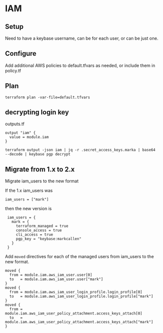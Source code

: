 # IAM

## Setup

Need to have a keybase username, can be for each user, or can be just one.

## Configure

Add additional AWS policies to default.tfvars as needed, or include them in policy.tf

## Plan

```
terraform plan -var-file=default.tfvars
```

## decrypting login key

outputs.tf
```
output "iam" {
  value = module.iam
}
```


```
terraform output -json iam | jq -r .secret_access_keys.marka | base64 --decode | keybase pgp decrypt

```

## Migrate from 1.x to 2.x

Migrate iam_users to the new format

If the 1.x iam_users was

```
iam_users = ["mark"]
```

then the new version is

```
 iam_users = {
   mark = {
     terraform_managed = true
     console_access = true
     cli_access = true
     pgp_key = "keybase:markcallen"
   }
 }
```

Add `moved` directives for each of the managed users from iam_users to the new format.

```
moved {
  from = module.iam.aws_iam_user.user[0]
  to   = module.iam.aws_iam_user.user["mark"]
}
moved {
  from = module.iam.aws_iam_user_login_profile.login_profile[0]
  to   = module.iam.aws_iam_user_login_profile.login_profile["mark"]
}
moved {
  from = module.iam.aws_iam_user_policy_attachment.access_keys_attach[0]
  to   = module.iam.aws_iam_user_policy_attachment.access_keys_attach["mark"]
}
```
